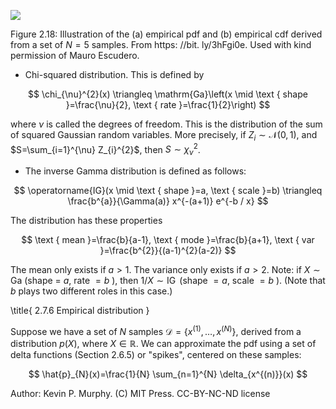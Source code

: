 ![](https://cdn.mathpix.com/cropped/2024_06_13_aee57e93246230d45dbeg-1.jpg?height=592&width=1237&top_left_y=189&top_left_x=402)

Figure 2.18: Illustration of the (a) empirical pdf and (b) empirical cdf derived from a set of $N=5$ samples. From https: //bit. ly/3hFgi0e. Used with kind permission of Mauro Escudero.

- Chi-squared distribution. This is defined by

$$
\chi_{\nu}^{2}(x) \triangleq \mathrm{Ga}\left(x \mid \text { shape }=\frac{\nu}{2}, \text { rate }=\frac{1}{2}\right)
$$

where $\nu$ is called the degrees of freedom. This is the distribution of the sum of squared Gaussian random variables. More precisely, if $Z_{i} \sim \mathcal{N}(0,1)$, and $S=\sum_{i=1}^{\nu} Z_{i}^{2}$, then $S \sim \chi_{\nu}^{2}$.

- The inverse Gamma distribution is defined as follows:

$$
\operatorname{IG}(x \mid \text { shape }=a, \text { scale }=b) \triangleq \frac{b^{a}}{\Gamma(a)} x^{-(a+1)} e^{-b / x}
$$

The distribution has these properties

$$
\text { mean }=\frac{b}{a-1}, \text { mode }=\frac{b}{a+1}, \text { var }=\frac{b^{2}}{(a-1)^{2}(a-2)}
$$

The mean only exists if $a>1$. The variance only exists if $a>2$. Note: if $X \sim \mathrm{Ga}$ (shape $=$ $a$, rate $=b$ ), then $1 / X \sim \operatorname{IG}$ (shape $=a$, scale $=b$ ). (Note that $b$ plays two different roles in this case.)

\title{
2.7.6 Empirical distribution
}

Suppose we have a set of $N$ samples $\mathcal{D}=\left\{x^{(1)}, \ldots, x^{(N)}\right\}$, derived from a distribution $p(X)$, where $X \in \mathbb{R}$. We can approximate the pdf using a set of delta functions (Section 2.6.5) or "spikes", centered on these samples:

$$
\hat{p}_{N}(x)=\frac{1}{N} \sum_{n=1}^{N} \delta_{x^{(n)}}(x)
$$

Author: Kevin P. Murphy. (C) MIT Press. CC-BY-NC-ND license